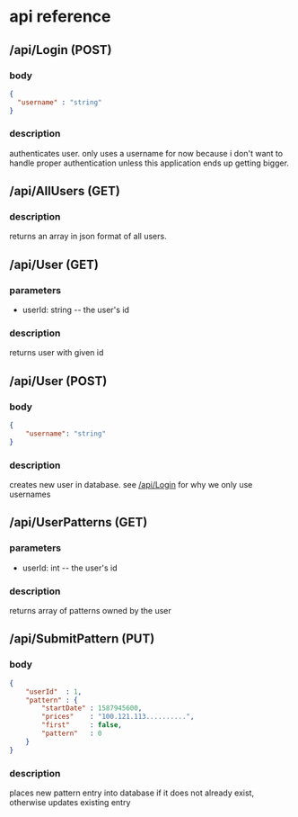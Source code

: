 # api reference

## /api/Login (POST)

### body

```json
{
  "username" : "string"
}
```

### description

authenticates user. only uses a username for now because i don't want to handle proper authentication unless this application ends up getting bigger.

## /api/AllUsers (GET)

### description

returns an array in json format of all users.

## /api/User (GET)

### parameters

- userId: string -- the user's id

### description

returns user with given id

## /api/User (POST)

### body

```json
{
    "username": "string"
}
```

### description

creates new user in database. see [/api/Login](#/api/Login-(POST)) for why we only use usernames

## /api/UserPatterns (GET)

### parameters

- userId: int -- the user's id

### description

returns array of patterns owned by the user

## /api/SubmitPattern (PUT)

### body

```json
{
    "userId"  : 1,
    "pattern" : {
        "startDate" : 1587945600,
        "prices"    : "100.121.113..........",
        "first"     : false,
        "pattern"   : 0
    }
}
```

### description

places new pattern entry into database if it does not already exist, otherwise updates existing entry